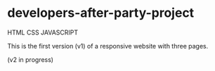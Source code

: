 # developers-after-party-project

HTML CSS JAVASCRIPT

This is the first version (v1) of a responsive
website with three pages.

(v2 in progress)